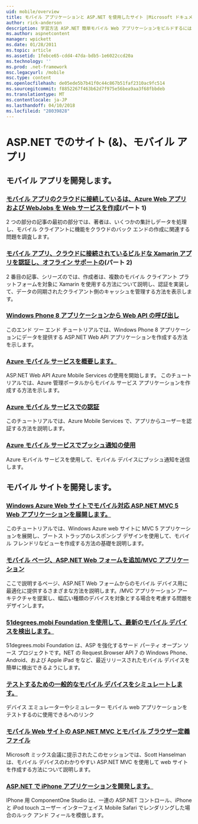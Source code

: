 ```yaml
---
uid: mobile/overview
title: モバイル アプリケーションと ASP.NET を使用したサイト |Microsoft ドキュメント
author: rick-anderson
description: 学習方法 ASP.NET 簡単モバイル Web アプリケーションをビルドするには
ms.author: aspnetcontent
manager: wpickett
ms.date: 01/28/2011
ms.topic: article
ms.assetid: 1febce65-cdd4-47da-bdb5-1e6022ccd20a
ms.technology: ''
ms.prod: .net-framework
msc.legacyurl: /mobile
msc.type: content
ms.openlocfilehash: de05ede5b7b41f0c44c867b51faf2310ac9fc514
ms.sourcegitcommit: f8852267f463b62d7f975e56bea9aa3f68fbbdeb
ms.translationtype: MT
ms.contentlocale: ja-JP
ms.lasthandoff: 04/10/2018
ms.locfileid: "28039828"
---
```

<a name="mobile-apps--sites-with-aspnet"></a>ASP.NET でのサイト (&)、モバイル アプリ
====================
## <a name="develop-mobile-apps"></a>モバイル アプリを開発します。


### <a name="cloud-connected-mobile-apps---create-a-web-service-with-azure-web-apps-and-webjobshttpsmsdnmicrosoftcommagazinemt185572part-1"></a>[モバイル アプリのクラウドに接続しているは、Azure Web アプリおよび WebJobs を Web サービスを作成](https://msdn.microsoft.com/magazine/mt185572)(パート 1)

2 つの部分の記事の最初の部分では、著者は、いくつかの集計しデータを処理し、モバイル クライアントに機能をクラウドのバック エンドの作成に関連する問題を調査します。


### <a name="cloud-connected-mobile-apps---build-a-xamarin-app-with-authentication-and-offline-supporthttpsmsdnmicrosoftcommagazinemt422581aspxpart-2"></a>[モバイル アプリ、クラウドに接続されているビルドな Xamarin アプリを認証し、オフライン サポートの](https://msdn.microsoft.com/magazine/mt422581.aspx)(パート 2)

2 番目の記事、シリーズのでは、作成者は、複数のモバイル クライアント プラットフォームを対象に Xamarin を使用する方法について説明し、認証を実装して、データの同期されたクライアント側のキャッシュを管理する方法を表示します。


### <a name="calling-web-api-from-a-windows-phone-8-applicationweb-apioverviewmobile-clientscalling-web-api-from-a-windows-phone-8-applicationmd"></a>[Windows Phone 8 アプリケーションから Web API の呼び出し](../web-api/overview/mobile-clients/calling-web-api-from-a-windows-phone-8-application.md)

このエンド ツー エンド チュートリアルでは、Windows Phone 8 アプリケーションにデータを提供する ASP.NET Web API アプリケーションを作成する方法を示します。


### <a name="get-started-with-azure-mobile-serviceshttpsazuremicrosoftcomdocumentationarticlesmobile-services-dotnet-backend-windows-store-dotnet-get-startedwtmcidzumoaspnet"></a>[Azure モバイル サービスを概要します。](https://azure.microsoft.com/documentation/articles/mobile-services-dotnet-backend-windows-store-dotnet-get-started?WT.mc_id=zumo_aspnet)

ASP.NET Web API Azure Mobile Services の使用を開始します。 このチュートリアルでは、Azure 管理ポータルからモバイル サービス アプリケーションを作成する方法を示します。


### <a name="authentication-in-azure-mobile-serviceshttpsazuremicrosoftcomdocumentationarticlesmobile-services-dotnet-backend-windows-store-dotnet-get-started-userswtmcidzumoaspnet"></a>[Azure モバイル サービスでの認証](https://azure.microsoft.com/documentation/articles/mobile-services-dotnet-backend-windows-store-dotnet-get-started-users/?WT.mc_id=zumo_aspnet)

このチュートリアルでは、Azure Mobile Services で、アプリからユーザーを認証する方法を説明します。


### <a name="using-push-notifications-in-azure-mobile-serviceshttpsazuremicrosoftcomdocumentationarticlesmobile-services-dotnet-backend-windows-store-dotnet-get-started-pushwtmcidzumoaspnet"></a>[Azure モバイル サービスでプッシュ通知の使用](https://azure.microsoft.com/documentation/articles/mobile-services-dotnet-backend-windows-store-dotnet-get-started-push/?WT.mc_id=zumo_aspnet)

Azure モバイル サービスを使用して、モバイル デバイスにプッシュ通知を送信します。


## <a name="develop-mobile-sites"></a>モバイル サイトを開発します。


### <a name="deploy-an-mobile-friendly-aspnet-mvc-5-web-application-on-windows-azure-web-siteshttpsdocsmicrosoftcomazureapp-service-webweb-sites-dotnet-deploy-aspnet-mvc-mobile-app"></a>[Windows Azure Web サイトでモバイル対応 ASP.NET MVC 5 Web アプリケーションを展開します。](https://docs.microsoft.com/azure/app-service-web/web-sites-dotnet-deploy-aspnet-mvc-mobile-app)

このチュートリアルでは、Windows Azure web サイトに MVC 5 アプリケーションを展開し、ブートス トラップのレスポンシブ デザインを使用して、モバイル フレンドリなビューを作成する方法の基礎を説明します。


### <a name="add-mobile-pages-to-your-aspnet-web-forms--mvc-applicationwhitepapersadd-mobile-pages-to-your-aspnet-web-forms-mvc-applicationmd"></a>[モバイル ページ、ASP.NET Web フォームを追加/MVC アプリケーション](../whitepapers/add-mobile-pages-to-your-aspnet-web-forms-mvc-application.md)

ここで説明するページ、ASP.NET Web フォームからのモバイル デバイス用に最適化に提供するさまざまな方法を説明します。/MVC アプリケーション アーキテクチャを提案し、幅広い種類のデバイスを対象とする場合を考慮する問題をデザインします。


### <a name="detect-the-latest-mobile-devices-using-51degreesmobi-foundationhttpsgithubcom51degreesdotnet-device-detection"></a>[51degrees.mobi Foundation を使用して、最新のモバイル デバイスを検出します。](https://github.com/51Degrees/dotNET-Device-Detection)

51degrees.mobi Foundation は、ASP を強化するサード パーティ オープン ソース プロジェクトです。NET の Request.Browser API 7 の Windows Phone、Android、および Apple iPad をなど、最近リリースされたモバイル デバイスを簡単に検出できるようにします。


### <a name="simulate-popular-mobile-devices-for-testingdevice-simulatorsmd"></a>[テストするための一般的なモバイル デバイスをシミュレートします。](device-simulators.md)

デバイス エミュレーターやシミュレーター モバイル web アプリケーションをテストするのに使用できるへのリンク


### <a name="mobile-web-sites-with-aspnet-mvc-and-the-mobile-browser-definition-filehttpwwwhanselmancomblogmixmobilewebsiteswithaspnetmvcandthemobilebrowserdefinitionfileaspx"></a>[モバイル Web サイトの ASP.NET MVC とモバイル ブラウザー定義ファイル](http://www.hanselman.com/blog/MixMobileWebSitesWithASPNETMVCAndTheMobileBrowserDefinitionFile.aspx)

Microsoft ミックス会議に提示されたこのセッションでは、Scott Hanselman は、モバイル デバイスのわかりやすい ASP.NET MVC を使用して web サイトを作成する方法について説明します。


### <a name="develop-iphone-applications-with-aspnethttplabscomponentonecomiphone"></a>[ASP.NET で iPhone アプリケーションを開発します。](http://labs.componentone.com/iPhone/)

IPhone 用 ComponentOne Studio は、一連の ASP.NET コントロール、iPhone と iPod touch ユーザー インターフェイス Mobile Safari でレンダリングした場合のルック アンド フィールを模倣します。
